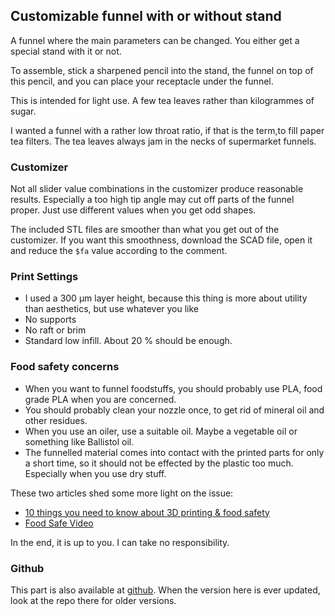 ## Customizable funnel with or without stand

A funnel where the main parameters can be changed. You either get a special stand with it or not.

To assemble, stick a sharpened pencil into the stand, the funnel on top of this pencil, and you can place your receptacle under the funnel.

This is intended for light use. A few tea leaves rather than kilogrammes of sugar.

I wanted a funnel with a rather low throat ratio, if that is the
term,to fill paper tea filters. The tea leaves always jam in the necks
of supermarket funnels.

### Customizer

Not all slider value combinations in the customizer produce reasonable results. Especially a too high tip angle may cut off parts of the funnel proper. Just use different values when you get odd shapes.

The included STL files are smoother than what you get out of the customizer. If you want this smoothness, download the SCAD file, open it and reduce the `$fa` value according to the comment.

### Print Settings

* I used a 300 µm layer height, because this thing is more about utility than aesthetics, but use whatever you like
* No supports
* No raft or brim
* Standard low infill. About 20 % should be enough.

### Food safety concerns

* When you want to funnel foodstuffs, you should probably use PLA, food grade PLA when you are concerned.
* You should probably clean your nozzle once, to get rid of mineral oil and other residues.
* When you use an oiler, use a suitable oil. Maybe a vegetable oil or something like Ballistol oil.
* The funnelled material comes into contact with the printed parts for only a short time, so it should not be effected by the plastic too much. Especially when you use dry stuff.

These two articles shed some more light on the issue:
* [10 things you need to know about 3D printing & food safety](https://pinshape.com/blog/3d-printing-food-safe/)
* [Food Safe Video](https://joes3dworkbench.blogspot.de/2015/07/food-safe-video.html)

In the end, it is up to you. I can take no responsibility.


### Github

This part is also available at
[github](https://github.com/ospalh/3d-printing/tree/develop/funnel-with-stand). When
the version here is ever updated, look at the repo there for older
versions.
